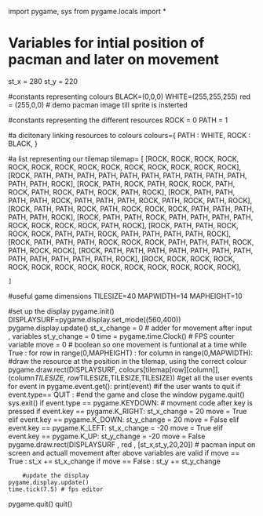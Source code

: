 import pygame, sys
from pygame.locals import *
# Variables for intial position of pacman and later on movement
st_x = 280
st_y = 220

#constants representing colours
BLACK=(0,0,0)
WHITE=(255,255,255)
red = (255,0,0) # demo pacman image till sprite is insterted

#constants representing the different resources
ROCK = 0
PATH = 1

#a dicitonary linking resources to colours
colours={
    PATH : WHITE,
    ROCK : BLACK,
    }

#a list representing our tilemap
tilemap= [
    [ROCK, ROCK, ROCK, ROCK, ROCK, ROCK, ROCK, ROCK, ROCK, ROCK, ROCK, ROCK, ROCK, ROCK],
    [ROCK, PATH, PATH, PATH, PATH, PATH, PATH, PATH, PATH, PATH, PATH, PATH, PATH, ROCK],
    [ROCK, PATH, ROCK, PATH, ROCK, ROCK, PATH, ROCK, PATH, ROCK, PATH, ROCK, PATH, ROCK],
    [ROCK, PATH, PATH, PATH, PATH, ROCK, PATH, PATH, PATH, ROCK, PATH, ROCK, PATH, ROCK],
    [ROCK, PATH, PATH, ROCK, PATH, ROCK, ROCK, ROCK, PATH, PATH, PATH, PATH, PATH, ROCK],
    [ROCK, PATH, PATH, ROCK, PATH, PATH, PATH, PATH, ROCK, ROCK, ROCK, ROCK, PATH, ROCK],
    [ROCK, PATH, PATH, ROCK, ROCK, ROCK, PATH, PATH, ROCK, PATH, PATH, PATH, PATH, ROCK],
    [ROCK, PATH, PATH, PATH, ROCK, ROCK, ROCK, PATH, PATH, PATH, ROCK, PATH, ROCK, ROCK],
    [ROCK, PATH, PATH, PATH, PATH, PATH, PATH, PATH, PATH, PATH, PATH, PATH, PATH, ROCK],
    [ROCK, ROCK, ROCK, ROCK, ROCK, ROCK, ROCK, ROCK, ROCK, ROCK, ROCK, ROCK, ROCK, ROCK],


    ]

#useful game dimensions
TILESIZE=40
MAPWIDTH=14
MAPHEIGHT=10

#set up the display
pygame.init()
DISPLAYSURF=pygame.display.set_mode((560,400))
pygame.display.update()
st_x_change = 0 # adder for movement after input , variables
st_y_change = 0
time = pygame.time.Clock() # FPS counter variable
move = 0 # boolean so one movement is funtional at a time
while True :
    for row in range(0,MAPHEIGHT) :
         for column in range(0,MAPWIDTH):
        #draw the resource at the position in the tilemap, using the correct colour
            pygame.draw.rect(DISPLAYSURF, colours[tilemap[row][column]], (column*TILESIZE, row*TILESIZE,TILESIZE,TILESIZE))
     #get all the user events
    for event in pygame.event.get():
        print(event) 
        #if the user wants to quit
        if event.type== QUIT :
            #end the game and close the window
            pygame.quit()
            sys.exit()
        if event.type == pygame.KEYDOWN: # movment code after key is pressed
            if event.key == pygame.K_RIGHT:
                st_x_change = 20
                move = True
            elif event.key == pygame.K_DOWN:
                    st_y_change = 20
                    move = False
            elif event.key == pygame.K_LEFT:
                st_x_change = -20
                move = True
            elif event.key == pygame.K_UP:
                st_y_change = -20
                move = False
    pygame.draw.rect(DISPLAYSURF , red , [st_x,st_y,20,20]) # pacman input on screen and actuall movement after above variables are valid
    if move == True :
        st_x += st_x_change
    if move == False :
        st_y += st_y_change
        
        #update the display
    pygame.display.update()
    time.tick(7.5) # fps editor
pygame.quit()
quit()
